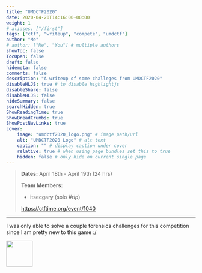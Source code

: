```yaml
---
title: "UMDCTF2020"
date: 2020-04-20T14:16:00+00:00
weight: 1
# aliases: ["/first"]
tags: ["ctf", "writeup", "compete", "umdctf"]
author: "Me"
# author: ["Me", "You"] # multiple authors
showToc: false
TocOpen: false
draft: false
hidemeta: false
comments: false
description: "A writeup of some challeges from UMDCTF2020"
disableHLJS: true # to disable highlightjs
disableShare: false
disableHLJS: false
hideSummary: false
searchHidden: true
ShowReadingTime: true
ShowBreadCrumbs: true
ShowPostNavLinks: true
cover:
    image: "umdctf2020_logo.png" # image path/url
    alt: "UMDCTF2020 Logo" # alt text
    caption: "" # display caption under cover
    relative: true # when using page bundles set this to true
    hidden: false # only hide on current single page
---
```


> **Dates:** April 18th - April 19th (24 hrs)
>
> **Team Members:**
> - itsecgary (solo *#rip*)
>
> https://ctftime.org/event/1040


---


I was only able to solve a couple forensics challenges for this competition since I am pretty new to this game :/

<a href="https://www.itsecgary.com/forensics/umdctf2020">
    <img src="/img/forensics.png", height="70">
</a>



